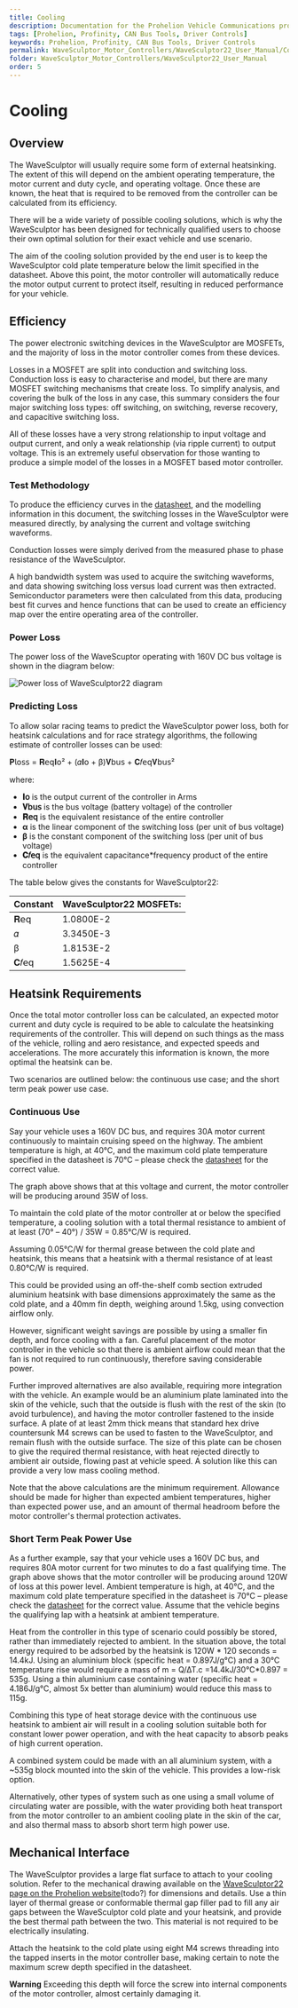 ```yaml
---
title: Cooling
description: Documentation for the Prohelion Vehicle Communications protocol
tags: [Prohelion, Profinity, CAN Bus Tools, Driver Controls]
keywords: Prohelion, Profinity, CAN Bus Tools, Driver Controls
permalink: WaveSculptor_Motor_Controllers/WaveSculptor22_User_Manual/Cooling.html
folder: WaveSculptor_Motor_Controllers/WaveSculptor22_User_Manual
order: 5
---
```


# Cooling

## Overview

The WaveSculptor will usually require some form of external heatsinking.  The extent of this will depend on the ambient operating temperature, the motor current and duty cycle, and operating voltage.  Once these are known, the heat that is required to be removed from the controller can be calculated from its efficiency.

There will be a wide variety of possible cooling solutions, which is why the WaveSculptor has been designed for technically qualified users to choose their own optimal solution for their exact vehicle and use scenario.

The aim of the cooling solution provided by the end user is to keep the WaveSculptor cold plate temperature below the limit specified in the datasheet.  Above this point, the motor controller will automatically reduce the motor output current to protect itself, resulting in reduced performance for your vehicle.

## Efficiency

The power electronic switching devices in the WaveSculptor are MOSFETs, and the majority of loss in the motor controller comes from these devices.

Losses in a MOSFET are split into conduction and switching loss.  Conduction loss is easy to characterise and model, but there are many MOSFET switching mechanisms that create loss.  To simplify analysis, and covering the bulk of the loss in any case, this summary considers the four major switching loss types: off switching, on switching, reverse recovery, and capacitive switching loss.

All of these losses have a very strong relationship to input voltage and output current, and only a weak relationship (via ripple current) to output voltage.  This is an extremely useful observation for those wanting to produce a simple model of the losses in a MOSFET based motor controller.

### Test Methodology

To produce the efficiency curves in the [datasheet](http://localhost:4000/assets/pdfs/WaveSculptor_Motor_Controllers/PHLN88.003v1%20WaveSculptor22%20Datasheet.pdf), and the modelling information in this document, the switching losses in the WaveSculptor were measured directly, by analysing the current and voltage switching waveforms.  

Conduction losses were simply derived from the measured phase to phase resistance of the WaveSculptor.

A high bandwidth system was used to acquire the switching waveforms, and data showing switching loss versus load current was then extracted.  Semiconductor parameters were then calculated from this data, producing best fit curves and hence functions that can be used to create an efficiency map over the entire operating area of the controller.  

### Power Loss

The power loss of the WaveScuptor operating with 160V DC bus voltage is shown in the diagram below:

![Power loss of WaveSculptor22 diagram]({{site.dox.baseurl}}/images/WaveSculptor22_User_Manual/cooling.gif)

### Predicting Loss

To allow solar racing teams to predict the WaveSculptor power loss, both for heatsink calculations and for race strategy algorithms, the following estimate of controller losses can be used:

𝐏𝗅𝗈𝗌𝗌 = 𝐑𝖾𝗊𝐈𝗈² + (𝛼𝐈𝗈 + β)𝐕𝖻𝗎𝗌 + 𝐂𝑓𝖾𝗊𝐕𝖻𝗎𝗌²

where:

*   <strong>𝐈𝗈</strong> is the output current of the controller in Arms
*   <strong>𝐕𝖻𝗎𝗌</strong> is the bus voltage (battery voltage) of the controller
*   <strong>𝐑𝖾𝗊</strong> is the equivalent resistance of the entire controller
*   <strong>α</strong> is the linear component of the switching loss (per unit of bus voltage)
*   <strong>β</strong> is the constant component of the switching loss (per unit of bus voltage)
*   <strong>𝐂𝑓𝖾𝗊</strong> is the equivalent capacitance*frequency product of the entire controller

The table below gives the constants for WaveSculptor22:

| Constant | WaveSculptor22 MOSFETs:
|-------|-------|
| 𝐑𝖾𝗊 | 1.0800E-2|
| 𝛼 | 3.3450E-3 |
| β | 1.8153E-2|
| 𝐂𝑓𝖾𝗊 | 1.5625E-4|

## Heatsink Requirements

Once the total motor controller loss can be calculated, an expected motor current and duty cycle is required to be able to calculate the heatsinking requirements of the controller.  This will depend on such things as the mass of the vehicle, rolling and aero resistance, and expected speeds and accelerations.  The more accurately this information is known, the more optimal the heatsink can be.

Two scenarios are outlined below: the continuous use case; and the short term peak power use case.

### Continuous Use

Say your vehicle uses a 160V DC bus, and requires 30A motor current continuously to maintain cruising speed on the highway.  The ambient temperature is high, at 40°C, and the maximum cold plate temperature specified in the datasheet is 70°C – please check the [datasheet](http://localhost:4000/assets/pdfs/WaveSculptor_Motor_Controllers/PHLN88.003v1%20WaveSculptor22%20Datasheet.pdf) for the correct value.

The graph above shows that at this voltage and current, the motor controller will be producing around 35W of loss.

To maintain the cold plate of the motor controller at or below the specified temperature, a cooling solution with a total thermal resistance to ambient of at least (70° – 40°) / 35W = 0.85°C/W is required.   

Assuming 0.05°C/W for thermal grease between the cold plate and heatsink, this means that a heatsink with a thermal resistance of at least 0.80°C/W is required.

This could be provided using an off-the-shelf comb section extruded aluminium heatsink with base dimensions approximately the same as the cold plate, and a 40mm fin depth, weighing around 1.5kg, using convection airflow only.

However, significant weight savings are possible by using a smaller fin depth, and force cooling with a fan.  Careful placement of the motor controller in the vehicle so that there is ambient airflow could mean that the fan is not required to run continuously, therefore saving considerable power.

Further improved alternatives are also available, requiring more integration with the vehicle.  An example would be an aluminium plate laminated into the skin of the vehicle, such that the outside is flush with the rest of the skin (to avoid turbulence), and having the motor controller fastened to the inside surface.  A plate of at least 2mm thick means that standard hex drive countersunk M4 screws can be used to fasten to the WaveSculptor, and remain flush with the outside surface.  The size of this plate can be chosen to give the required thermal resistance, with heat rejected directly to ambient air outside, flowing past at vehicle speed.  A solution like this can provide a very low mass cooling method.

Note that the above calculations are the minimum requirement.  Allowance should be made for higher than expected ambient temperatures, higher than expected power use, and an amount of thermal headroom before the motor controller's thermal protection activates.

### Short Term Peak Power Use

As a further example, say that your vehicle uses a 160V DC bus, and requires 80A motor current for two minutes to do a fast qualifying time.  The graph above shows that the motor controller will be producing around 120W of loss at this power level.  Ambient temperature is high, at 40°C, and the maximum cold plate temperature specified in the datasheet is 70°C – please check the [datasheet](http://localhost:4000/assets/pdfs/WaveSculptor_Motor_Controllers/PHLN88.003v1%20WaveSculptor22%20Datasheet.pdf) for the correct value.  Assume that the vehicle begins the qualifying lap with a heatsink at ambient temperature.

Heat from the controller in this type of scenario could possibly be stored, rather than immediately rejected to ambient.  In the situation above, the total energy required to be adsorbed by the heatsink is 120W * 120 seconds = 14.4kJ.  Using an aluminium block (specific heat = 0.897J/g°C) and a 30°C temperature rise would require a mass of m = Q/∆T.c =14.4kJ/30°C*0.897 = 535g.  Using a thin aluminium case containing water (specific heat = 4.186J/g°C, almost 5x better than aluminium) would reduce this mass to 115g.

Combining this type of heat storage device with the continuous use heatsink to ambient air will result in a cooling solution suitable both for constant lower power operation, and with the heat capacity to absorb peaks of high current operation.  

A combined system could be made with an all aluminium system, with a ~535g block mounted into the skin of the vehicle.  This provides a low-risk option.

Alternatively, other types of system such as one using a small volume of circulating water are possible, with the water providing both heat transport from the motor controller to an ambient cooling plate in the skin of the car, and also thermal mass to absorb short term high power use.  

## Mechanical Interface 

The WaveSculptor provides a large flat surface to attach to your cooling solution.  Refer to the mechanical drawing available on the [WaveSculptor22 page on the Prohelion website](https://www.prohelion.com/shop/wavesculptor-motor-controller/wavesculptor22-motor-controller/)(todo?) for dimensions and details.
Use a thin layer of thermal grease or conformable thermal gap filler pad to fill any air gaps between the WaveSculptor cold plate and your heatsink, and provide the best thermal path between the two.  This material is not required to be electrically insulating.

Attach the heatsink to the cold plate using eight M4 screws threading into the tapped inserts in the motor controller base, making certain to note the maximum screw depth specified in the datasheet.  

<div class="callout callout--warning">
    <p><strong>Warning</strong> Exceeding this depth will force the screw into internal components of the motor controller, almost certainly damaging it.</p>
</div>


